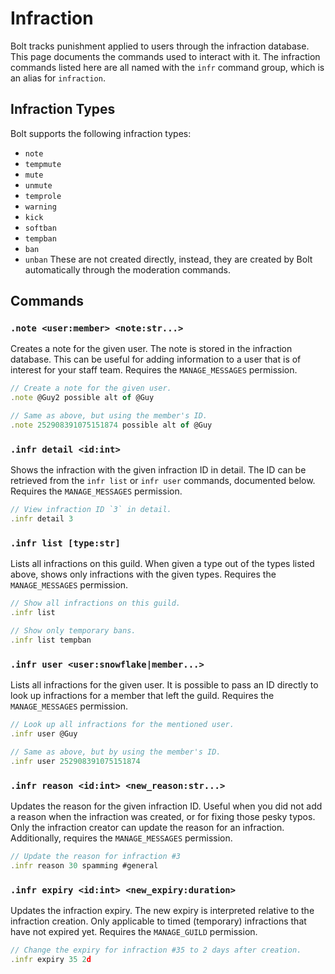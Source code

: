 # Infraction
Bolt tracks punishment applied to users through the infraction database. This page documents the commands used to interact with it.
The infraction commands listed here are all named with the `infr` command group, which is an alias for `infraction`.

## Infraction Types
Bolt supports the following infraction types:
- `note`
- `tempmute`
- `mute`
- `unmute`
- `temprole`
- `warning`
- `kick`
- `softban`
- `tempban`
- `ban`
- `unban`
These are not created directly, instead, they are created by Bolt automatically through the moderation commands.


## Commands
### `.note <user:member> <note:str...>`
Creates a note for the given user. The note is stored in the infraction database.
This can be useful for adding information to a user that is of interest for your staff team.
Requires the `MANAGE_MESSAGES` permission.
```js
// Create a note for the given user.
.note @Guy2 possible alt of @Guy

// Same as above, but using the member's ID.
.note 252908391075151874 possible alt of @Guy
```

### `.infr detail <id:int>`
Shows the infraction with the given infraction ID in detail.
The ID can be retrieved from the `infr list` or `infr user` commands, documented below.
Requires the `MANAGE_MESSAGES` permission.
```js
// View infraction ID `3` in detail.
.infr detail 3
```

### `.infr list [type:str]`
Lists all infractions on this guild. When given a type out of the types listed above, shows only infractions with the given types.
Requires the `MANAGE_MESSAGES` permission.
```js
// Show all infractions on this guild.
.infr list

// Show only temporary bans.
.infr list tempban
```

### `.infr user <user:snowflake|member...>`
Lists all infractions for the given user. It is possible to pass an ID directly to look up infractions for a member that left the guild.
Requires the `MANAGE_MESSAGES` permission.
```js
// Look up all infractions for the mentioned user.
.infr user @Guy

// Same as above, but by using the member's ID.
.infr user 252908391075151874
```

### `.infr reason <id:int> <new_reason:str...>`
Updates the reason for the given infraction ID. Useful when you did not add a reason when the infraction was created, or for fixing those pesky typos.
Only the infraction creator can update the reason for an infraction.
Additionally, requires the `MANAGE_MESSAGES` permission.
```js
// Update the reason for infraction #3
.infr reason 30 spamming #general
```

### `.infr expiry <id:int> <new_expiry:duration>`
Updates the infraction expiry. The new expiry is interpreted relative to the infraction creation.
Only applicable to timed (temporary) infractions that have not expired yet.
Requires the `MANAGE_GUILD` permission.
```js
// Change the expiry for infraction #35 to 2 days after creation.
.infr expiry 35 2d
```
